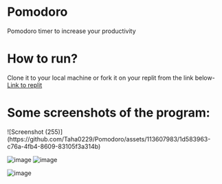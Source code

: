 # Pomodoro
Pomodoro timer to increase your productivity

<h1>How to run?</h1>
Clone it to your local machine or fork it on your replit from the link below-
<a href="">Link to replit</a>

<h1>Some screenshots of the program: </h1>
![Screenshot (255)](https://github.com/Taha0229/Pomodoro/assets/113607983/1d583963-c76a-4fb4-8609-83105f3a314b)

![image](https://github.com/Taha0229/Pomodoro/assets/113607983/8f818207-f4f5-4e68-9bfa-473ab9a94a6a)
![image](https://github.com/Taha0229/Pomodoro/assets/113607983/6106d917-2d95-4ad0-8f53-c7b6ffed5085)

![image](https://github.com/Taha0229/Pomodoro/assets/113607983/87480bdd-2b19-4cb5-b3fd-69c4db97834a)
